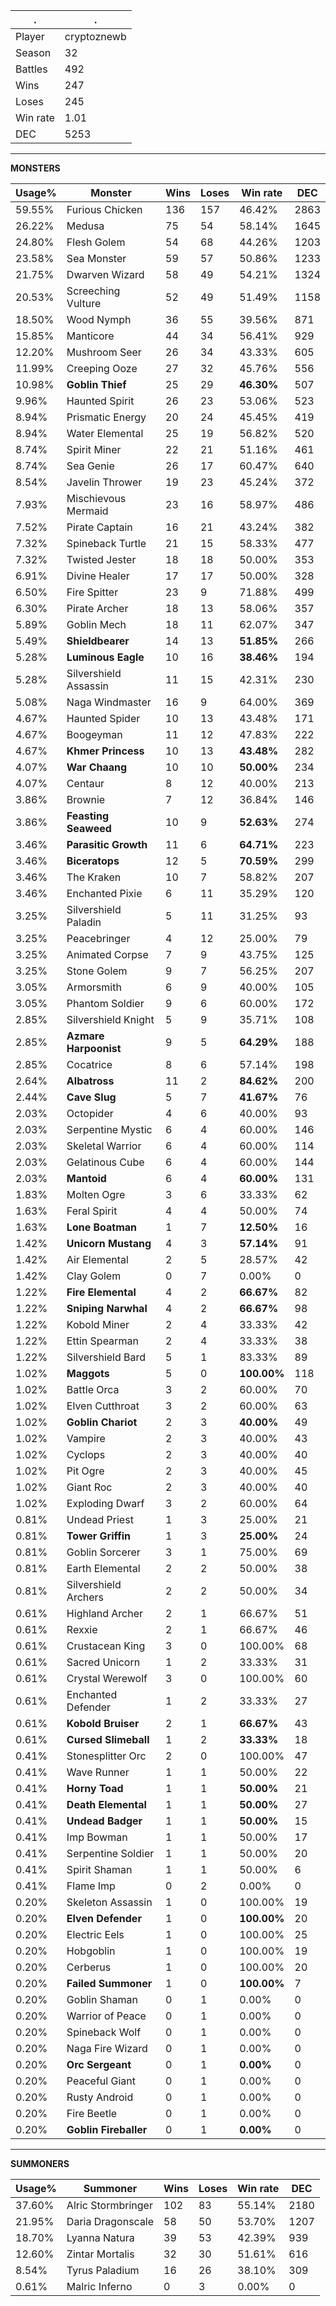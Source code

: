 .|.
|-|-
Player|cryptoznewb
Season|32
Battles|492
Wins|247
Loses|245
Win rate|1.01
DEC|5253

---
**MONSTERS**

Usage%|Monster|Wins|Loses|Win rate|DEC|
-|-|-|-|-|-|
59.55%|Furious Chicken|136|157|46.42%|2863|
26.22%|Medusa|75|54|58.14%|1645|
24.80%|Flesh Golem|54|68|44.26%|1203|
23.58%|Sea Monster|59|57|50.86%|1233|
21.75%|Dwarven Wizard|58|49|54.21%|1324|
20.53%|Screeching Vulture|52|49|51.49%|1158|
18.50%|Wood Nymph|36|55|39.56%|871|
15.85%|Manticore|44|34|56.41%|929|
12.20%|Mushroom Seer|26|34|43.33%|605|
11.99%|Creeping Ooze|27|32|45.76%|556|
10.98%|**Goblin Thief**|25|29|**46.30%**|507|
9.96%|Haunted Spirit|26|23|53.06%|523|
8.94%|Prismatic Energy|20|24|45.45%|419|
8.94%|Water Elemental|25|19|56.82%|520|
8.74%|Spirit Miner|22|21|51.16%|461|
8.74%|Sea Genie|26|17|60.47%|640|
8.54%|Javelin Thrower|19|23|45.24%|372|
7.93%|Mischievous Mermaid|23|16|58.97%|486|
7.52%|Pirate Captain|16|21|43.24%|382|
7.32%|Spineback Turtle|21|15|58.33%|477|
7.32%|Twisted Jester|18|18|50.00%|353|
6.91%|Divine Healer|17|17|50.00%|328|
6.50%|Fire Spitter|23|9|71.88%|499|
6.30%|Pirate Archer|18|13|58.06%|357|
5.89%|Goblin Mech|18|11|62.07%|347|
5.49%|**Shieldbearer**|14|13|**51.85%**|266|
5.28%|**Luminous Eagle**|10|16|**38.46%**|194|
5.28%|Silvershield Assassin|11|15|42.31%|230|
5.08%|Naga Windmaster|16|9|64.00%|369|
4.67%|Haunted Spider|10|13|43.48%|171|
4.67%|Boogeyman|11|12|47.83%|222|
4.67%|**Khmer Princess**|10|13|**43.48%**|282|
4.07%|**War Chaang**|10|10|**50.00%**|234|
4.07%|Centaur|8|12|40.00%|213|
3.86%|Brownie|7|12|36.84%|146|
3.86%|**Feasting Seaweed**|10|9|**52.63%**|274|
3.46%|**Parasitic Growth**|11|6|**64.71%**|223|
3.46%|**Biceratops**|12|5|**70.59%**|299|
3.46%|The Kraken|10|7|58.82%|207|
3.46%|Enchanted Pixie|6|11|35.29%|120|
3.25%|Silvershield Paladin|5|11|31.25%|93|
3.25%|Peacebringer|4|12|25.00%|79|
3.25%|Animated Corpse|7|9|43.75%|125|
3.25%|Stone Golem|9|7|56.25%|207|
3.05%|Armorsmith|6|9|40.00%|105|
3.05%|Phantom Soldier|9|6|60.00%|172|
2.85%|Silvershield Knight|5|9|35.71%|108|
2.85%|**Azmare Harpoonist**|9|5|**64.29%**|188|
2.85%|Cocatrice|8|6|57.14%|198|
2.64%|**Albatross**|11|2|**84.62%**|200|
2.44%|**Cave Slug**|5|7|**41.67%**|76|
2.03%|Octopider|4|6|40.00%|93|
2.03%|Serpentine Mystic|6|4|60.00%|146|
2.03%|Skeletal Warrior|6|4|60.00%|114|
2.03%|Gelatinous Cube|6|4|60.00%|144|
2.03%|**Mantoid**|6|4|**60.00%**|131|
1.83%|Molten Ogre|3|6|33.33%|62|
1.63%|Feral Spirit|4|4|50.00%|74|
1.63%|**Lone Boatman**|1|7|**12.50%**|16|
1.42%|**Unicorn Mustang**|4|3|**57.14%**|91|
1.42%|Air Elemental|2|5|28.57%|42|
1.42%|Clay Golem|0|7|0.00%|0|
1.22%|**Fire Elemental**|4|2|**66.67%**|82|
1.22%|**Sniping Narwhal**|4|2|**66.67%**|98|
1.22%|Kobold Miner|2|4|33.33%|42|
1.22%|Ettin Spearman|2|4|33.33%|38|
1.22%|Silvershield Bard|5|1|83.33%|89|
1.02%|**Maggots**|5|0|**100.00%**|118|
1.02%|Battle Orca|3|2|60.00%|70|
1.02%|Elven Cutthroat|3|2|60.00%|63|
1.02%|**Goblin Chariot**|2|3|**40.00%**|49|
1.02%|Vampire|2|3|40.00%|43|
1.02%|Cyclops|2|3|40.00%|40|
1.02%|Pit Ogre|2|3|40.00%|45|
1.02%|Giant Roc|2|3|40.00%|40|
1.02%|Exploding Dwarf|3|2|60.00%|64|
0.81%|Undead Priest|1|3|25.00%|21|
0.81%|**Tower Griffin**|1|3|**25.00%**|24|
0.81%|Goblin Sorcerer|3|1|75.00%|69|
0.81%|Earth Elemental|2|2|50.00%|38|
0.81%|Silvershield Archers|2|2|50.00%|34|
0.61%|Highland Archer|2|1|66.67%|51|
0.61%|Rexxie|2|1|66.67%|46|
0.61%|Crustacean King|3|0|100.00%|68|
0.61%|Sacred Unicorn|1|2|33.33%|31|
0.61%|Crystal Werewolf|3|0|100.00%|60|
0.61%|Enchanted Defender|1|2|33.33%|27|
0.61%|**Kobold Bruiser**|2|1|**66.67%**|43|
0.61%|**Cursed Slimeball**|1|2|**33.33%**|18|
0.41%|Stonesplitter Orc|2|0|100.00%|47|
0.41%|Wave Runner|1|1|50.00%|22|
0.41%|**Horny Toad**|1|1|**50.00%**|21|
0.41%|**Death Elemental**|1|1|**50.00%**|27|
0.41%|**Undead Badger**|1|1|**50.00%**|15|
0.41%|Imp Bowman|1|1|50.00%|17|
0.41%|Serpentine Soldier|1|1|50.00%|20|
0.41%|Spirit Shaman|1|1|50.00%|6|
0.41%|Flame Imp|0|2|0.00%|0|
0.20%|Skeleton Assassin|1|0|100.00%|19|
0.20%|**Elven Defender**|1|0|**100.00%**|20|
0.20%|Electric Eels|1|0|100.00%|25|
0.20%|Hobgoblin|1|0|100.00%|19|
0.20%|Cerberus|1|0|100.00%|20|
0.20%|**Failed Summoner**|1|0|**100.00%**|7|
0.20%|Goblin Shaman|0|1|0.00%|0|
0.20%|Warrior of Peace|0|1|0.00%|0|
0.20%|Spineback Wolf|0|1|0.00%|0|
0.20%|Naga Fire Wizard|0|1|0.00%|0|
0.20%|**Orc Sergeant**|0|1|**0.00%**|0|
0.20%|Peaceful Giant|0|1|0.00%|0|
0.20%|Rusty Android|0|1|0.00%|0|
0.20%|Fire Beetle|0|1|0.00%|0|
0.20%|**Goblin Fireballer**|0|1|**0.00%**|0|

---
**SUMMONERS**

Usage%|Summoner|Wins|Loses|Win rate|DEC|
-|-|-|-|-|-|
37.60%|Alric Stormbringer|102|83|55.14%|2180|
21.95%|Daria Dragonscale|58|50|53.70%|1207|
18.70%|Lyanna Natura|39|53|42.39%|939|
12.60%|Zintar Mortalis|32|30|51.61%|616|
8.54%|Tyrus Paladium|16|26|38.10%|309|
0.61%|Malric Inferno|0|3|0.00%|0|
